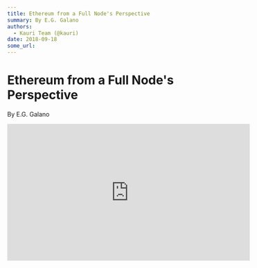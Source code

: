 ```yaml
---
title: Ethereum from a Full Node's Perspective
summary: By E.G. Galano
authors:
  - Kauri Team (@kauri)
date: 2018-09-18
some_url: 
---
```


# Ethereum from a Full Node's Perspective

By E.G. Galano

<div align="center"><iframe width="560" height="315" src="https://drive.google.com/file/d/1RMPxOOH6fAc7wReTHLweKmnVArgXhfgq/preview" frameborder="0" allow="encrypted-media" allowfullscreen></iframe></div>